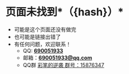 # 页面未找到*（{hash}）*
- 可能是这个页面还没有做完
- 也可能是链接出错了
- 有任何问题，欢迎联系！
    - QQ: **[690051933](tencent://message/?uin=690051933)**
    - 邮箱：**690051933@qq.com**
    - QQ群 [彩笔的逆袭 群号：15876347](https://jq.qq.com/?_wv=1027&k=e6eqbt1u)